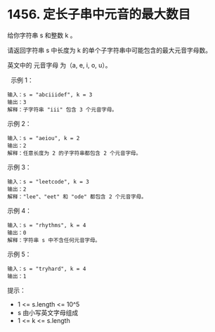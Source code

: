 # 1456. 定长子串中元音的最大数目

给你字符串 s 和整数 k 。

请返回字符串 s 中长度为 k 的单个子字符串中可能包含的最大元音字母数。

英文中的 元音字母 为（a, e, i, o, u）。

 
示例 1：

````
输入：s = "abciiidef", k = 3
输出：3
解释：子字符串 "iii" 包含 3 个元音字母。
````

示例 2：
````
输入：s = "aeiou", k = 2
输出：2
解释：任意长度为 2 的子字符串都包含 2 个元音字母。
````

示例 3：
````
输入：s = "leetcode", k = 3
输出：2
解释："lee"、"eet" 和 "ode" 都包含 2 个元音字母。
````

示例 4：
````
输入：s = "rhythms", k = 4
输出：0
解释：字符串 s 中不含任何元音字母。
````

示例 5：
````
输入：s = "tryhard", k = 4
输出：1
````

提示：

- 1 <= s.length <= 10^5
- s 由小写英文字母组成
- 1 <= k <= s.length
